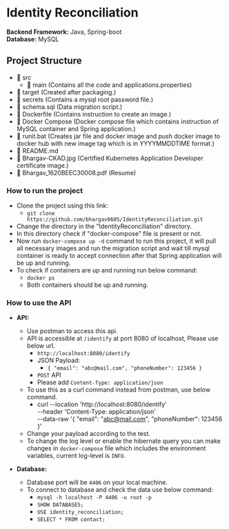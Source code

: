 # Identity Reconciliation #

**Backend Framework:** Java, Spring-boot
<br />
**Database:** MySQL

## Project Structure ##
* :open_file_folder: src
  * :open_file_folder: main (Contains all the code and applications.properties)
* :open_file_folder: target (Created after packaging.)
* :open_file_folder: secrets (Contains a mysql root password file.)
* :page_facing_up: schema.sql (Data migration script.)
* :whale: Dockerfile (Contains instruction to create an image.)
* :whale: Docker Compose (Docker compose file which contains instruction of MySQL container and Spring application.)
* :page_facing_up: runit.bat (Creates jar file and docker image and push docker image to docker hub with new image tag which is in YYYYMMDDTIME format.)
* :page_facing_up: README.md
* :scroll: Bhargav-CKAD.jpg (Certified Kubernetes Application Developer certificate image.)
* :page_facing_up: Bhargav_1620BEEC30008.pdf (Resume)
  
### How to run the project ###
* Clone the project using this link:
  * `git clone https://github.com/bhargav0605/IdentityReconciliation.git`
* Change the directory in the "IdentityReconciliation" directory.
* In this directory check if "docker-compose" file is present or not.
* Now run `docker-compose up -d` command to run this project, it will pull all necessary images and run the migration script and wait till mysql container is ready to accept connection after that Spring application will be up and running.
* To check if containers are up and running run below command:
  * `docker ps`
  * Both containers should be up and running.

### How to use the API ###
* **API:**
  * Use postman to access this api.
  * API is accessible at `/identify` at port 8080 of localhost, Please use below url.
    * `http://localhost:8080/identify` 
    * JSON Payload: 
      * `{ "email": "abc@mail.com", "phoneNumber": 123456 }`
    * `POST` API
    * Please add `Content-Type: application/json`
  * To use this as a curl command instead from postman, use below command.
    * curl --location 'http://localhost:8080/identify' \
        --header 'Content-Type: application/json' \
        --data-raw '{
            "email": "abc@mail.com",
            "phoneNumber": 123456
        }'
  * Change your payload according to the test.
  * To change the log level or enable the hibernate query you can make changes in `docker-compose` file which includes the environment variables, current log-level is `INFO`.

* **Database:**
  * Database port will be `4406` on your local machine.
  * To connect to database and check the data use below command:
    * `mysql -h localhost -P 4406 -u root -p`
    * `SHOW DATABASES;`
    * `USE identity_reconciliation;`
    * `SELECT * FROM contact;`
